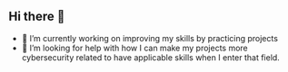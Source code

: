 ## Hi there 👋

- 🔭 I’m currently working on improving my skills by practicing projects
- 🤔 I’m looking for help with how I can make my projects more cybersecurity related to have applicable skills when I enter that field.

<!--
**koriol/koriol** is a ✨ _special_ ✨ repository because its `README.md` (this file) appears on your GitHub profile.

Here are some ideas to get you started:

- 🔭 I’m currently working on ...
- 🌱 I’m currently learning ...
- 👯 I’m looking to collaborate on ...
- 🤔 I’m looking for help with ...
- 💬 Ask me about ...
- 📫 How to reach me: ...
- 😄 Pronouns: ...
- ⚡ Fun fact: ...
-->
